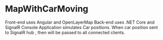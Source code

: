 # MapWithCarMoving

Front-end uses Angular and OpenLayerMap
Back-end uses .NET Core and SignalR
Console Application simulates Car positions.
When car position sent to SignalR hub , then will be passed to all connected clients.
